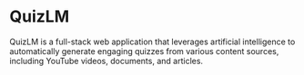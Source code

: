 # QuizLM
QuizLM is a full-stack web application that leverages artificial intelligence to automatically generate engaging quizzes from various content sources, including YouTube videos, documents, and articles.
